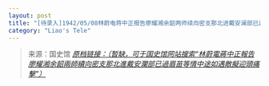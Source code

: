 ```yaml
---
layout: post
title: "[待录入]1942/05/08林蔚电蒋中正报告廖耀湘余韶两师续向密支那北进戴安澜部已过眉苗等情中途如遇敌拟迎头痛击"
category: "Liao's Tele"
---
```



> 来源：国史馆 [*原档链接：（暂缺，可于国史馆网站搜索“林蔚電蔣中正報告廖耀湘余韶兩師續向密支那北進戴安瀾部已過眉苗等情中途如遇敵擬迎頭痛擊”）*]()
